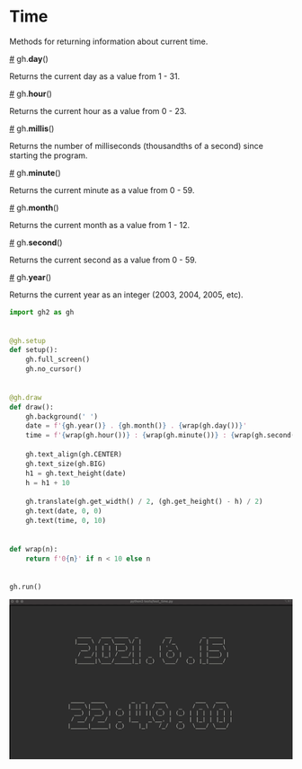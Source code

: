 # Time

Methods for returning information about current time.

<a name="day" href="#day">#</a> gh.**day**()

Returns the current day as a value from 1 - 31.

<a name="hour" href="#hour">#</a> gh.**hour**()

Returns the current hour as a value from 0 - 23.

<a name="millis" href="#millis">#</a> gh.**millis**()

Returns the number of milliseconds (thousandths of a second) since starting the program.

<a name="minute" href="#minute">#</a> gh.**minute**()

Returns the current minute as a value from 0 - 59.

<a name="month" href="#month">#</a> gh.**month**()

Returns the current month as a value from 1 - 12.

<a name="second" href="#second">#</a> gh.**second**()

Returns the current second as a value from 0 - 59.

<a name="year" href="#year">#</a> gh.**year**()

Returns the current year as an integer (2003, 2004, 2005, etc).
  
```py
import gh2 as gh


@gh.setup
def setup():
    gh.full_screen()
    gh.no_cursor()


@gh.draw
def draw():
    gh.background(' ')
    date = f'{gh.year()} . {gh.month()} . {wrap(gh.day())}'
    time = f'{wrap(gh.hour())} : {wrap(gh.minute())} : {wrap(gh.second())}'

    gh.text_align(gh.CENTER)
    gh.text_size(gh.BIG)
    h1 = gh.text_height(date)
    h = h1 + 10

    gh.translate(gh.get_width() / 2, (gh.get_height() - h) / 2)
    gh.text(date, 0, 0)
    gh.text(time, 0, 10)


def wrap(n):
    return f'0{n}' if n < 10 else n


gh.run()
```

<img src="https://raw.githubusercontent.com/charming-art/public-files/master/test_time.gif" />
